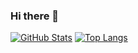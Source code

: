 ### Hi there 👋

[![GitHub Stats](https://github-readme-stats.vercel.app/api?username=iamvasiliev143&theme=dark&show_icons=true&hide=issues,contribs)](https://github.com/zhurasique/) [![Top Langs](https://github-readme-stats.vercel.app/api/top-langs/?username=zhurasique&theme=dark&hide=jupyter%20notebook,html,css,js,ts&langs_count=8&layout=compact)](https://github.com/iamvasiliev143/)

<!--
**iamvasiliev143/iamvasiliev143** is a ✨ _special_ ✨ repository because its `README.md` (this file) appears on your GitHub profile.

Here are some ideas to get you started:

- 🔭 I’m currently working on ...
- 🌱 I’m currently learning ...
- 👯 I’m looking to collaborate on ...
- 🤔 I’m looking for help with ...
- 💬 Ask me about ...
- 📫 How to reach me: ...
- 😄 Pronouns: ...
- ⚡ Fun fact: ...
-->
